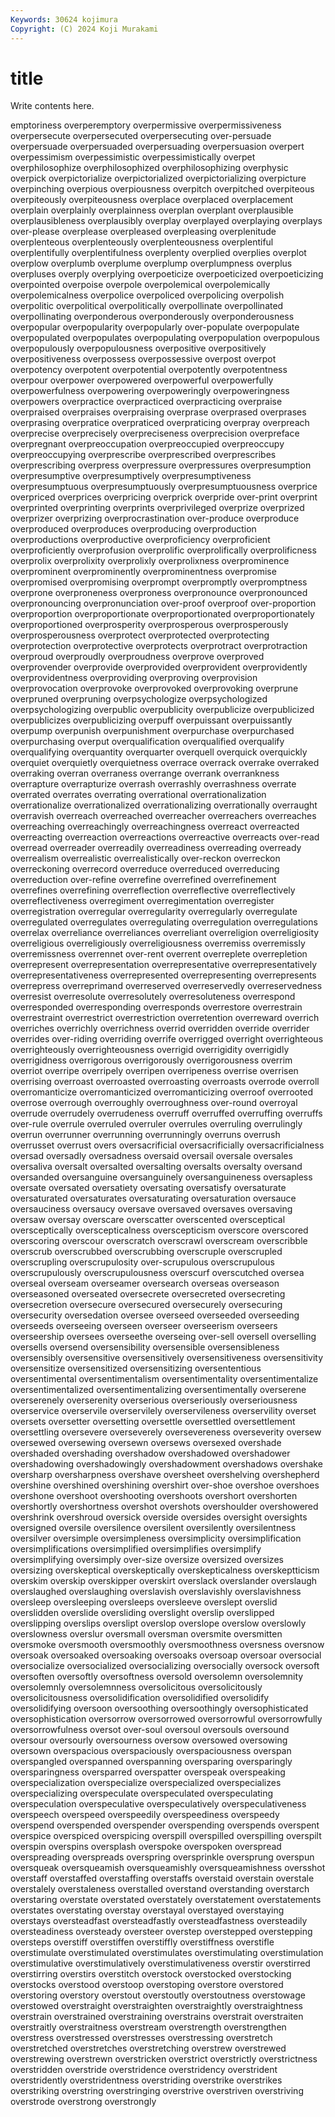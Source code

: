 ```yaml
---
Keywords: 30624 kojimura
Copyright: (C) 2024 Koji Murakami
---
```


# title

Write contents here.



emptoriness overperemptory overpermissive overpermissiveness
overpersecute overpersecuted overpersecuting over-persuade overpersuade overpersuaded overpersuading overpersuasion overpert overpessimism
overpessimistic overpessimistically overpet overphilosophize overphilosophized overphilosophizing overphysic overpick overpictorialize overpictorialized
overpictorializing overpicture overpinching overpious overpiousness overpitch overpitched overpiteous overpiteously overpiteousness
overplace overplaced overplacement overplain overplainly overplainness overplan overplant overplausible overplausibleness
overplausibly overplay overplayed overplaying overplays over-please overplease overpleased overpleasing overplenitude
overplenteous overplenteously overplenteousness overplentiful overplentifully overplentifulness overplenty overplied overplies overplot
overplow overplumb overplume overplump overplumpness overplus overpluses overply overplying overpoeticize
overpoeticized overpoeticizing overpointed overpoise overpole overpolemical overpolemically overpolemicalness overpolice overpoliced
overpolicing overpolish overpolitic overpolitical overpolitically overpollinate overpollinated overpollinating overponderous overponderously
overponderousness overpopular overpopularity overpopularly over-populate overpopulate overpopulated overpopulates overpopulating overpopulation
overpopulous overpopulously overpopulousness overpositive overpositively overpositiveness overpossess overpossessive overpost overpot
overpotency overpotent overpotential overpotently overpotentness overpour overpower overpowered overpowerful overpowerfully
overpowerfulness overpowering overpoweringly overpoweringness overpowers overpractice overpracticed overpracticing overpraise overpraised
overpraises overpraising overprase overprased overprases overprasing overpratice overpraticed overpraticing overpray
overpreach overprecise overprecisely overpreciseness overprecision overpreface overpregnant overpreoccupation overpreoccupied overpreoccupy
overpreoccupying overprescribe overprescribed overprescribes overprescribing overpress overpressure overpressures overpresumption overpresumptive
overpresumptively overpresumptiveness overpresumptuous overpresumptuously overpresumptuousness overprice overpriced overprices overpricing overprick
overpride over-print overprint overprinted overprinting overprints overprivileged overprize overprized overprizer
overprizing overprocrastination over-produce overproduce overproduced overproduces overproducing overproduction overproductions overproductive
overproficiency overproficient overproficiently overprofusion overprolific overprolifically overprolificness overprolix overprolixity overprolixly
overprolixness overprominence overprominent overprominently overprominentness overpromise overpromised overpromising overprompt overpromptly
overpromptness overprone overproneness overproness overpronounce overpronounced overpronouncing overpronunciation over-proof overproof
over-proportion overproportion overproportionate overproportionated overproportionately overproportioned overprosperity overprosperous overprosperously overprosperousness
overprotect overprotected overprotecting overprotection overprotective overprotects overprotract overprotraction overproud overproudly
overproudness overprove overproved overprovender overprovide overprovided overprovident overprovidently overprovidentness overproviding
overproving overprovision overprovocation overprovoke overprovoked overprovoking overprune overpruned overpruning overpsychologize
overpsychologized overpsychologizing overpublic overpublicity overpublicize overpublicized overpublicizes overpublicizing overpuff overpuissant
overpuissantly overpump overpunish overpunishment overpurchase overpurchased overpurchasing overput overqualification overqualified
overqualify overqualifying overquantity overquarter overquell overquick overquickly overquiet overquietly overquietness
overrace overrack overrake overraked overraking overran overraness overrange overrank overrankness
overrapture overrapturize overrash overrashly overrashness overrate overrated overrates overrating overrational
overrationalization overrationalize overrationalized overrationalizing overrationally overraught overravish overreach overreached overreacher
overreachers overreaches overreaching overreachingly overreachingness overreact overreacted overreacting overreaction overreactions
overreactive overreacts over-read overread overreader overreadily overreadiness overreading overready overrealism
overrealistic overrealistically over-reckon overreckon overreckoning overrecord overreduce overreduced overreducing overreduction
over-refine overrefine overrefined overrefinement overrefines overrefining overreflection overreflective overreflectively overreflectiveness
overregiment overregimentation overregister overregistration overregular overregularity overregularly overregulate overregulated overregulates
overregulating overregulation overregulations overrelax overreliance overreliances overreliant overreligion overreligiosity overreligious
overreligiously overreligiousness overremiss overremissly overremissness overrennet over-rent overrent overreplete overrepletion
overrepresent overrepresentation overrepresentative overrepresentatively overrepresentativeness overrepresented overrepresenting overrepresents overrepress overreprimand
overreserved overreservedly overreservedness overresist overresolute overresolutely overresoluteness overrespond overresponded overresponding
overresponds overrestore overrestrain overrestraint overrestrict overrestriction overretention overreward overrich overriches
overrichly overrichness overrid overridden override overrider overrides over-riding overriding overrife
overrigged overright overrighteous overrighteously overrighteousness overrigid overrigidity overrigidly overrigidness overrigorous
overrigorously overrigorousness overrim overriot overripe overripely overripen overripeness overrise overrisen
overrising overroast overroasted overroasting overroasts overrode overroll overromanticize overromanticized overromanticizing
overroof overrooted overrose overrough overroughly overroughness over-round overroyal overrude overrudely
overrudeness overruff overruffed overruffing overruffs over-rule overrule overruled overruler overrules
overruling overrulingly overrun overrunner overrunning overrunningly overruns overrush overrusset overrust
overs oversacrificial oversacrificially oversacrificialness oversad oversadly oversadness oversaid oversail oversale
oversales oversaliva oversalt oversalted oversalting oversalts oversalty oversand oversanded oversanguine
oversanguinely oversanguineness oversapless oversate oversated oversatiety oversating oversatisfy oversaturate oversaturated
oversaturates oversaturating oversaturation oversauce oversauciness oversaucy oversave oversaved oversaves oversaving
oversaw oversay overscare overscatter overscented oversceptical oversceptically overscepticalness overscepticism overscore
overscored overscoring overscour overscratch overscrawl overscream overscribble overscrub overscrubbed overscrubbing
overscruple overscrupled overscrupling overscrupulosity over-scrupulous overscrupulous overscrupulously overscrupulousness overscurf overscutched
oversea overseal overseam overseamer oversearch overseas overseason overseasoned overseated oversecrete
oversecreted oversecreting oversecretion oversecure oversecured oversecurely oversecuring oversecurity oversedation oversee
overseed overseeded overseeding overseeds overseeing overseen overseer overseerism overseers overseership
oversees overseethe overseing over-sell oversell overselling oversells oversend oversensibility oversensible
oversensibleness oversensibly oversensitive oversensitively oversensitiveness oversensitivity oversensitize oversensitized oversensitizing oversententious
oversentimental oversentimentalism oversentimentality oversentimentalize oversentimentalized oversentimentalizing oversentimentally overserene overserenely overserenity
overserious overseriously overseriousness overservice overservile overservilely overservileness overservility overset oversets
oversetter oversetting oversettle oversettled oversettlement oversettling oversevere overseverely oversevereness overseverity
oversew oversewed oversewing oversewn oversews oversexed overshade overshaded overshading overshadow
overshadowed overshadower overshadowing overshadowingly overshadowment overshadows overshake oversharp oversharpness overshave
oversheet overshelving overshepherd overshine overshined overshining overshirt over-shoe overshoe overshoes
overshone overshoot overshooting overshoots overshort overshorten overshortly overshortness overshot overshots
overshoulder overshowered overshrink overshroud oversick overside oversides oversight oversights oversigned
oversile oversilence oversilent oversilently oversilentness oversilver oversimple oversimpleness oversimplicity oversimplification
oversimplifications oversimplified oversimplifies oversimplify oversimplifying oversimply over-size oversize oversized oversizes
oversizing overskeptical overskeptically overskepticalness overskeptticism overskim overskip overskipper overskirt overslack
overslander overslaugh overslaughed overslaughing overslavish overslavishly overslavishness oversleep oversleeping oversleeps
oversleeve overslept overslid overslidden overslide oversliding overslight overslip overslipped overslipping
overslips overslipt overslop overslope overslow overslowly overslowness overslur oversmall oversman
oversmite oversmitten oversmoke oversmooth oversmoothly oversmoothness oversness oversnow oversoak oversoaked
oversoaking oversoaks oversoap oversoar oversocial oversocialize oversocialized oversocializing oversocially oversock
oversoft oversoften oversoftly oversoftness oversold oversolemn oversolemnity oversolemnly oversolemnness oversolicitous
oversolicitously oversolicitousness oversolidification oversolidified oversolidify oversolidifying oversoon oversoothing oversoothingly oversophisticated
oversophistication oversorrow oversorrowed oversorrowful oversorrowfully oversorrowfulness oversot over-soul oversoul oversouls
oversound oversour oversourly oversourness oversow oversowed oversowing oversown overspacious overspaciously
overspaciousness overspan overspangled overspanned overspanning oversparing oversparingly oversparingness oversparred overspatter
overspeak overspeaking overspecialization overspecialize overspecialized overspecializes overspecializing overspeculate overspeculated overspeculating
overspeculation overspeculative overspeculatively overspeculativeness overspeech overspeed overspeedily overspeediness overspeedy overspend
overspended overspender overspending overspends overspent overspice overspiced overspicing overspill overspilled
overspilling overspilt overspin overspins oversplash overspoke overspoken overspread overspreading overspreads
overspring oversprinkle oversprung overspun oversqueak oversqueamish oversqueamishly oversqueamishness oversshot overstaff
overstaffed overstaffing overstaffs overstaid overstain overstale overstalely overstaleness overstalled overstand
overstanding overstarch overstaring overstate overstated overstately overstatement overstatements overstates overstating
overstay overstayal overstayed overstaying overstays oversteadfast oversteadfastly oversteadfastness oversteadily oversteadiness
oversteady oversteer overstep overstepped overstepping oversteps overstiff overstiffen overstiffly overstiffness
overstifle overstimulate overstimulated overstimulates overstimulating overstimulation overstimulative overstimulatively overstimulativeness overstir
overstirred overstirring overstirs overstitch overstock overstocked overstocking overstocks overstood overstoop
overstoping overstore overstored overstoring overstory overstout overstoutly overstoutness overstowage overstowed
overstraight overstraighten overstraightly overstraightness overstrain overstrained overstraining overstrains overstrait overstraiten
overstraitly overstraitness overstream overstrength overstrengthen overstress overstressed overstresses overstressing overstretch
overstretched overstretches overstretching overstrew overstrewed overstrewing overstrewn overstricken overstrict overstrictly
overstrictness overstridden overstride overstridence overstridency overstrident overstridently overstridentness overstriding overstrike
overstrikes overstriking overstring overstringing overstrive overstriven overstriving overstrode overstrong overstrongly

